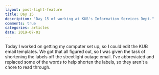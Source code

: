 ```yaml
---
layout: post-light-feature
title: Day 15
description: "Day 15 of working at KUB's Information Services Dept."
comments: true
categories: articles
date: 2019-07-01
---
```


Today I worked on getting my computer set up, so I could edit the KUB email templates. We got that all figured out, so I was given the task of shortening the labels off the streetlight outage email. I've abbreviated and replaced some of the words to help shorten the labels, so they aren't a chore to read through.
